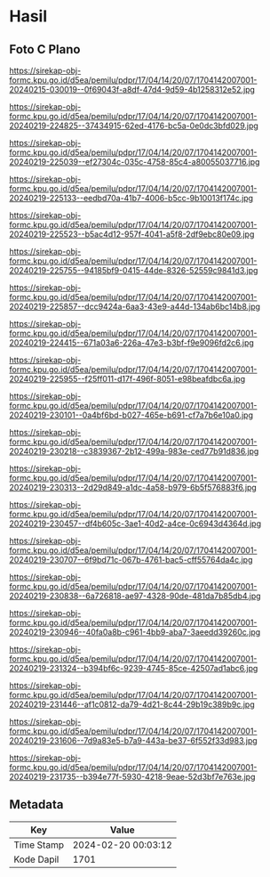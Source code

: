 # Hasil

## Foto C Plano

https://sirekap-obj-formc.kpu.go.id/d5ea/pemilu/pdpr/17/04/14/20/07/1704142007001-20240215-030019--0f69043f-a8df-47d4-9d59-4b1258312e52.jpg

https://sirekap-obj-formc.kpu.go.id/d5ea/pemilu/pdpr/17/04/14/20/07/1704142007001-20240219-224825--37434915-62ed-4176-bc5a-0e0dc3bfd029.jpg

https://sirekap-obj-formc.kpu.go.id/d5ea/pemilu/pdpr/17/04/14/20/07/1704142007001-20240219-225039--ef27304c-035c-4758-85c4-a80055037716.jpg

https://sirekap-obj-formc.kpu.go.id/d5ea/pemilu/pdpr/17/04/14/20/07/1704142007001-20240219-225133--eedbd70a-41b7-4006-b5cc-9b10013f174c.jpg

https://sirekap-obj-formc.kpu.go.id/d5ea/pemilu/pdpr/17/04/14/20/07/1704142007001-20240219-225523--b5ac4d12-957f-4041-a5f8-2df9ebc80e09.jpg

https://sirekap-obj-formc.kpu.go.id/d5ea/pemilu/pdpr/17/04/14/20/07/1704142007001-20240219-225755--94185bf9-0415-44de-8326-52559c9841d3.jpg

https://sirekap-obj-formc.kpu.go.id/d5ea/pemilu/pdpr/17/04/14/20/07/1704142007001-20240219-225857--dcc9424a-6aa3-43e9-a44d-134ab6bc14b8.jpg

https://sirekap-obj-formc.kpu.go.id/d5ea/pemilu/pdpr/17/04/14/20/07/1704142007001-20240219-224415--671a03a6-226a-47e3-b3bf-f9e9096fd2c6.jpg

https://sirekap-obj-formc.kpu.go.id/d5ea/pemilu/pdpr/17/04/14/20/07/1704142007001-20240219-225955--f25ff011-d17f-496f-8051-e98beafdbc6a.jpg

https://sirekap-obj-formc.kpu.go.id/d5ea/pemilu/pdpr/17/04/14/20/07/1704142007001-20240219-230101--0a4bf6bd-b027-465e-b691-cf7a7b6e10a0.jpg

https://sirekap-obj-formc.kpu.go.id/d5ea/pemilu/pdpr/17/04/14/20/07/1704142007001-20240219-230218--c3839367-2b12-499a-983e-ced77b91d836.jpg

https://sirekap-obj-formc.kpu.go.id/d5ea/pemilu/pdpr/17/04/14/20/07/1704142007001-20240219-230313--2d29d849-a1dc-4a58-b979-6b5f576883f6.jpg

https://sirekap-obj-formc.kpu.go.id/d5ea/pemilu/pdpr/17/04/14/20/07/1704142007001-20240219-230457--df4b605c-3ae1-40d2-a4ce-0c6943d4364d.jpg

https://sirekap-obj-formc.kpu.go.id/d5ea/pemilu/pdpr/17/04/14/20/07/1704142007001-20240219-230707--6f9bd71c-067b-4761-bac5-cff55764da4c.jpg

https://sirekap-obj-formc.kpu.go.id/d5ea/pemilu/pdpr/17/04/14/20/07/1704142007001-20240219-230838--6a726818-ae97-4328-90de-481da7b85db4.jpg

https://sirekap-obj-formc.kpu.go.id/d5ea/pemilu/pdpr/17/04/14/20/07/1704142007001-20240219-230946--40fa0a8b-c961-4bb9-aba7-3aeedd39260c.jpg

https://sirekap-obj-formc.kpu.go.id/d5ea/pemilu/pdpr/17/04/14/20/07/1704142007001-20240219-231324--b394bf6c-9239-4745-85ce-42507ad1abc6.jpg

https://sirekap-obj-formc.kpu.go.id/d5ea/pemilu/pdpr/17/04/14/20/07/1704142007001-20240219-231446--af1c0812-da79-4d21-8c44-29b19c389b9c.jpg

https://sirekap-obj-formc.kpu.go.id/d5ea/pemilu/pdpr/17/04/14/20/07/1704142007001-20240219-231606--7d9a83e5-b7a9-443a-be37-6f552f33d983.jpg

https://sirekap-obj-formc.kpu.go.id/d5ea/pemilu/pdpr/17/04/14/20/07/1704142007001-20240219-231735--b394e77f-5930-4218-9eae-52d3bf7e763e.jpg


## Metadata

| Key        | Value               |
| ---------- | ------------------- |
| Time Stamp | 2024-02-20 00:03:12 |
| Kode Dapil | 1701                |



